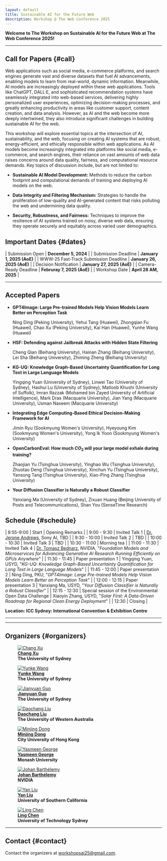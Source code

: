 ```yaml
---
layout: default
title: Sustainable AI for the Future Web
description: Workshop @ The Web Conference 2025
---
```


**Welcome to The Workshop on Sustainable AI for the Future Web at The Web Conference 2025!**

---

## **Call for Papers** {#call}

Web applications such as social media, e-commerce platforms, and search engines generate vast and diverse datasets that fuel AI advancements, enabling models to learn from real-world, dynamic information. Meanwhile, AI models are increasingly deployed within these web applications. Tools like ChatGPT, DALL·E, and sophisticated recommendation systems have seamlessly integrated into web-based services, delivering highly personalized user experiences, optimizing decision-making processes, and greatly enhancing productivity in areas like customer support, content creation, and data analysis. However, as AI and the web become more deeply intertwined, they also introduce significant challenges in building sustainable AI for the web.

This workshop will explore essential topics at the intersection of AI, sustainability, and the web, focusing on creating AI systems that are robust, energy-efficient, and ethically responsible within web applications. As AI models become increasingly integrated into platforms like social media, e-commerce, and search engines, their reliance on vast amounts of web data raises concerns around data quality, fairness, and computational resource demands. Key topics of discussion include, but are not limited to:

- **Sustainable AI Model Development:** Methods to reduce the carbon footprint and computational demands of training and deploying AI models on the web.

- **Data Integrity and Filtering Mechanism:** Strategies to handle the proliferation of low-quality and AI-generated content that risks polluting the web and undermining data quality.

- **Security, Robustness, and Fairness:** Techniques to improve the resilience of AI systems trained on noisy, diverse web data, ensuring they operate securely and equitably across varied user demographics. 

<!-- 
**Fast Track for WWW-25 Accepted Paper Submission Deadline: January 26, 2025, AoE**

**Submit Platform: [Openreview](https://openreview.net/group?id=ACM.org/TheWebConf/2025/Workshop/WSAI)**

We welcome submissions of papers ranging from 4 to 8 pages as main content, with up to 2 additional pages containing references and an optional appendix. All submissions must be in PDF format and formatted according to the new [ACM format](https://www.acm.org/publications/proceedings-template) published in ACM guidelines (e.g., using the ACM LaTeX template on [Overleaf](https://www.overleaf.com/latex/templates/association-for-computing-machinery-acm-sig-proceedings-template/bmvfhcdnxfty)) and selecting the “sigconf” sample. Following the WWW’25 conference submission policy, reviews are double-blind, and author names and affiliations should NOT be listed. Submitted works will be assessed based on their novelty, technical quality, potential impact, and clarity of writing (and should be in English). For papers that primarily rely on empirical evaluations, the experimental settings and results should be clearly presented and repeatable. We encourage authors to make data and code available publicly when possible.

Accepted papers will be posted on this workshop website. Papers accepted by a workshop can be included in the Companion Proceedings of the Web Conference 2025, subject to meeting the camera-ready timeline. The authors can also choose not to have their accepted papers appear in the WWW’25 proceedings. This allows authors to submit works that are concurrently under review elsewhere or published. Please send us an email in advance if you would like to include the accepted paper in the official proceeding.
-->

## **Important Dates** {#dates}

| Submission Open | **December 5, 2024** |
| Submission Deadline | **January 1, 2025 (AoE)** |
| WWW-25 Fast-Track Submission Deadline | **January 26, 2025 (AoE)** |
| Decision Notification | **January 27, 2025 (AoE)** |
| Camera-Ready Deadline | **Februray 7, 2025 (AoE)** |
| Workshop Date | **April 28 AM, 2025** |

---

## **Accepted Papers**

- **GPT4Image: Large Pre-trained Models Help Vision Models Learn Better on Perception Task**
  
  Ning Ding (Peking University), Yehui Tang (Huawei), Zhongqian Fu (Huawei), Chao Xu (Peking University), Kai Han (Huawei), Yunhe Wang (Huawei)

- **HSF: Defending against Jailbreak Attacks with Hidden State Filtering**

  Cheng Qian (Beihang University), Hainan Zhang (Beihang University), Lei Sha (Beihang University), Zhiming Zheng (Beihang University)

- **KG-UQ: Knowledge Graph-Based Uncertainty Quantification for Long Text in Large Language Models**

  Yingqing Yuan (University of Sydney), Linwei Tao (University of Sydney), Haohui Lu (University of Sydney), Matloob Khushi (University of Suffolk), Imran Razzak (Mohamed bin Zayed University of Artificial Intelligence), Mark Dras (Macquarie University), Jian Yang (Macquarie University), Usman Naseem (Macquarie University)

- **Integrating Edge Computing-Based Ethical Decision-Making Framework for AI**

  Jimin Ryu (Sookmyung Women's University), Hyeyoung Kim (Sookmyung Women's University), Yong Ik Yoon (Sookmyung Women's University)

- **OpenCarbonEval: How much $CO_2$ will your large model exhale during training?**

  Zhaojian Yu (Tsinghua University), Yinghao Wu (Tsinghua University), Zhuotao Deng (Tsinghua University), Xinchun Yu (Tsinghua University), Yansong Tang (Tsinghua University), Xiao-Ping Zhang (Tsinghua University)

- **Your Diffusion Classifier is Naturally a Robust Classifier**

  Yanxiang Ma (University of Sydney), Zixuan Huang (Beijing University of Posts and Telecommunications), Shan You (SenseTime Research)


## **Schedule** {#schedule}

| 8:55-9:00 | Start | Opening Remarks |
| 9:00 - 9:30 | Invited Talk 1 | [Dr. Jerone Andrews](https://ai.sony/people/Jerone-Andrews/), Sony AI, TBD |
| 9:30 - 10:00 | Invited Talk 2 | TBD |
| 10:00 - 10:30 | Invited Talk 3 | TBD |
| 10:30 - 11:00 | Morning tea |
| 11:00 - 11:30 | Invited Talk 4 | [Dr. Tomasz Bednarz](http://tomaszbednarz.com), NVIDIA, "_Foundation Models and Microservices for Advancing Generative AI Research Running Efficiently on GPUs Anywhere_" |
| 11:30 - 11:45 | Paper presentation 1 | Yingqing Yuan, USYD, "_KG-UQ: Knowledge Graph-Based Uncertainty Quantification for Long Text in Large Language Models_" |
| 11:45 - 12:00 | Paper presentation 2 | Ning Ding, PKU, "_GPT4Image: Large Pre-trained Models Help Vision Models Learn Better on Perception Task_" |
| 12:00 - 12:15 | Paper presentation 3 | Yanxiang Ma, USYD, "_Your Diffusion Classifier is Naturally a Robust Classifier_" |
| 12:15 - 12:30 | Special session of the Environmental Open Data Challenge | Xiaoyin Zhang, USYD, "_Solar First: A Data-Driven Roadmap for Regional Clean Energy Deployment_" |
| 12:30 | Closing |

**Location: ICC Sydney: International Convention & Exhibition Centre**

---


<!-- ---

## **Program Committee** {#Committee}

Coming soon -->

---

## **Organizers** {#organizers}
<div class="container">

<figure>
    <a href="http://changxu.xyz/">
    <img class="img-author" src="assets/imgs/authors/chang_xu.jpeg" alt="Chang Xu"/></a>
    <b><br><a href="http://changxu.xyz/">Chang Xu</a>
    <br>The University of Sydney</b>
</figure>

<figure>
    <a href="https://yunke-wang.github.io">
    <img class="img-author" src="assets/imgs/authors/yunke.jpg" alt="Yunke Wang"/></a>
    <b><br><a href="https://yunke-wang.github.io">Yunke Wang</a>
    <br>The University of Sydney</b>
</figure>

<figure>
    <a href="https://ggjy.github.io">
    <img class="img-author" src="assets/imgs/authors/jianyuan.jpg" alt="Jianyuan Guo"/></a>
    <b><br><a href="https://ggjy.github.io">Jianyuan Guo</a>
    <br>The University of Sydney</b>
</figure>

<figure>
    <a href="https://daochang.site/">
    <img class="img-author" src="assets/imgs/authors/daochang_liu.jpg" alt="Daochang Liu"/></a>
    <b><br><a href="https://daochang.site/">Daochang Liu</a>
    <br>The University of Western Australia</b>
</figure>

<figure>
    <a href="https://www.cs.cityu.edu.hk/~minjdong/">
    <img class="img-author" src="assets/imgs/authors/minjing_dong.png" alt="Minjing Dong"/></a>
    <b><br><a href="https://www.cs.cityu.edu.hk/~minjdong/">Minjing Dong</a>
    <br>City University of Hong Kong</b>
</figure>


<figure>
    <a href="https://research.monash.edu/en/persons/yasmeen-george">
    <img class="img-author" src="assets/imgs/authors/yasmeen_george.png" alt="Yasmeen George"/></a>
    <b><br><a href="https://research.monash.edu/en/persons/yasmeen-george">Yasmeen George</a>
    <br>Monash University</b>
</figure>

<figure>
    <a href="https://scholars.uow.edu.au/johan-barthelemy">
    <img class="img-author" src="assets/imgs/authors/johan.jpeg" alt="Johan Barthélemy"/></a>
    <b><br><a href="https://scholars.uow.edu.au/johan-barthelemy">Johan Barthélemy</a>
    <br>NVIDIA</b>
</figure>

<figure>
    <a href="https://sites.google.com/view/yanliu-ai/home">
    <img class="img-author" src="assets/imgs/authors/yanliu.jpeg" alt="Yan Liu"/></a>
    <b><br><a href="https://sites.google.com/view/yanliu-ai/home">Yan Liu</a>
    <br>University of Southern California</b>
</figure>

<figure>
    <a href="https://profiles.uts.edu.au/Ling.Chen">
    <img class="img-author" src="assets/imgs/authors/lingchen.jpeg" alt="Ling Chen"/></a>
    <b><br><a href="https://profiles.uts.edu.au/Ling.Chen">Ling Chen</a>
    <br>University of Technology Sydney</b>
</figure>


</div>


---
## **Contact** {#contact}

Contact the organizers at [workshopsai25@gmail.com](workshopsai24@gmail.com).

<!-- ## Program Committee
## Sponsors -->

